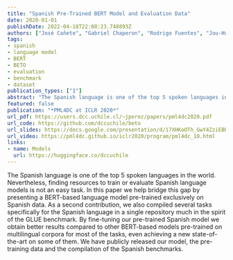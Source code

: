 ```yaml
---
title: "Spanish Pre-Trained BERT Model and Evaluation Data"
date: 2020-01-01
publishDate: 2022-04-18T22:08:23.748893Z
authors: ["José Cañete", "Gabriel Chaperon", "Rodrigo Fuentes", "Jou-Hui Ho", "Hojin Kang", "Jorge Pérez"]
tags:
- spanish
- language model
- BERT
- BETO
- evaluation
- benchmark
- dataset
publication_types: ["1"]
abstract: "The Spanish language is one of the top 5 spoken languages in the world. Nevertheless, finding resources to train or evaluate Spanish language models is not an easy task. In this paper we help bridge this gap by presenting a BERT-based language model pre-trained exclusively on Spanish data. As a second contribution, we also compiled several tasks specifically for the Spanish language in a single repository much in the spirit of the GLUE benchmark. By fine-tuning our pre-trained Spanish model we obtain better results compared to other BERT-based models pre-trained on multilingual corpora for most of the tasks, even achieving a new state-of-the-art on some of them. We have publicly released our model, the pre-training data and the compilation of the Spanish benchmarks."
featured: false
publication: "*PML4DC at ICLR 2020*"
url_pdf: https://users.dcc.uchile.cl/~jperez/papers/pml4dc2020.pdf
url_code: https://github.com/dccuchile/beto
url_slides: https://docs.google.com/presentation/d/17XHKoOTh_GwY4ZziEBH4qWJl8BkJ4P98HXxZAmUwR6g/edit#slide=id.g7fa90aae96_0_23
url_video: https://pml4dc.github.io/iclr2020/program/pml4dc_10.html
links:
- name: Models
  url: https://huggingface.co/dccuchile
---
```


The Spanish language is one of the top 5 spoken languages in the world. Nevertheless, finding resources to train or evaluate Spanish language models is not an easy task. In this paper we help bridge this gap by presenting a BERT-based language model pre-trained exclusively on Spanish data. As a second contribution, we also compiled several tasks specifically for the Spanish language in a single repository much in the spirit of the GLUE benchmark. By fine-tuning our pre-trained Spanish model we obtain better results compared to other BERT-based models pre-trained on multilingual corpora for most of the tasks, even achieving a new state-of-the-art on some of them. We have publicly released our model, the pre-training data and the compilation of the Spanish benchmarks.